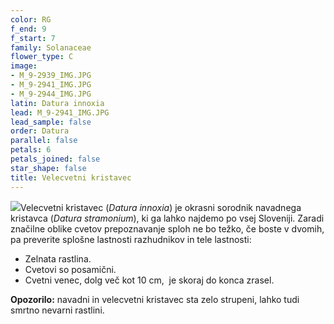 ```yaml
---
color: RG
f_end: 9
f_start: 7
family: Solanaceae
flower_type: C
image:
- M_9-2939_IMG.JPG
- M_9-2941_IMG.JPG
- M_9-2944_IMG.JPG
latin: Datura innoxia
lead: M_9-2941_IMG.JPG
lead_sample: false
order: Datura
parallel: false
petals: 6
petals_joined: false
star_shape: false
title: Velecvetni kristavec
---
```

![](../../images/flowers)Velecvetni kristavec (*Datura innoxia*) je okrasni sorodnik navadnega kristavca (*Datura stramonium*), ki ga lahko najdemo po vsej Sloveniji. Zaradi značilne oblike cvetov prepoznavanje sploh ne bo težko, če boste v dvomih, pa preverite splošne lastnosti razhudnikov in tele lastnosti:

-   Zelnata rastlina.
-   Cvetovi so posamični.
-   Cvetni venec, dolg več kot 10 cm,  je skoraj do konca zrasel.

**Opozorilo:** navadni in velecvetni kristavec sta zelo strupeni, lahko tudi smrtno nevarni rastlini.
